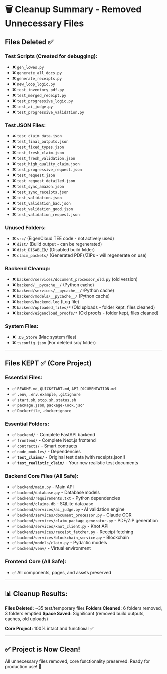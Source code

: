 # 🗑️ Cleanup Summary - Removed Unnecessary Files

## Files Deleted ✅

### Test Scripts (Created for debugging):
- ❌ `gen_lowes.py`
- ❌ `generate_all_docs.py`
- ❌ `generate_receipts.py`
- ❌ `new_loop_logic.py`
- ❌ `test_inventory_pdf.py`
- ❌ `test_merged_receipt.py`
- ❌ `test_progressive_logic.py`
- ❌ `test_ai_judge.py`
- ❌ `test_progressive_validation.py`

### Test JSON Files:
- ❌ `test_claim_data.json`
- ❌ `test_final_outputs.json`
- ❌ `test_fixed_types.json`
- ❌ `test_fresh_claim.json`
- ❌ `test_fresh_validation.json`
- ❌ `test_high_quality_claim.json`
- ❌ `test_progressive_request.json`
- ❌ `test_request.json`
- ❌ `test_request_detailed.json`
- ❌ `test_sync_amazon.json`
- ❌ `test_sync_receipts.json`
- ❌ `test_validation.json`
- ❌ `test_validation_bad.json`
- ❌ `test_validation_good.json`
- ❌ `test_validation_request.json`

### Unused Folders:
- ❌ `src/` (EigenCloud TEE code - not actively used)
- ❌ `dist/` (Build output - can be regenerated)
- ❌ `dist_DISABLED/` (Disabled build folder)
- ❌ `claim_packets/` (Generated PDFs/ZIPs - will regenerate on use)

### Backend Cleanup:
- ❌ `backend/services/document_processor_old.py` (old version)
- ❌ `backend/__pycache__/` (Python cache)
- ❌ `backend/services/__pycache__/` (Python cache)
- ❌ `backend/models/__pycache__/` (Python cache)
- ❌ `backend/backend.log` (Log file)
- ❌ `backend/uploaded_files/*` (Old uploads - folder kept, files cleaned)
- ❌ `backend/eigencloud_proofs/*` (Old proofs - folder kept, files cleaned)

### System Files:
- ❌ `.DS_Store` (Mac system files)
- ❌ `tsconfig.json` (For deleted src/ folder)

---

## Files KEPT ✅ (Core Project)

### Essential Files:
- ✅ `README.md`, `QUICKSTART.md`, `API_DOCUMENTATION.md`
- ✅ `.env`, `.env.example`, `.gitignore`
- ✅ `start.sh`, `stop.sh`, `status.sh`
- ✅ `package.json`, `package-lock.json`
- ✅ `Dockerfile`, `.dockerignore`

### Essential Folders:
- ✅ `backend/` - Complete FastAPI backend
- ✅ `frontend/` - Complete Next.js frontend
- ✅ `contracts/` - Smart contracts
- ✅ `node_modules/` - Dependencies
- ✅ **`test_claims/`** - Original test data (with receipts.json!)
- ✅ **`test_realistic_claim/`** - Your new realistic test documents

### Backend Core Files (All Safe):
- ✅ `backend/main.py` - Main API
- ✅ `backend/database.py` - Database models
- ✅ `backend/requirements.txt` - Python dependencies
- ✅ `backend/claims.db` - SQLite database
- ✅ `backend/services/ai_judge.py` - AI validation engine
- ✅ `backend/services/document_processor.py` - Claude OCR
- ✅ `backend/services/claim_package_generator.py` - PDF/ZIP generation
- ✅ `backend/services/knot_client.py` - Knot API
- ✅ `backend/services/receipt_fetcher.py` - Receipt fetching
- ✅ `backend/services/blockchain_service.py` - Blockchain
- ✅ `backend/models/claim.py` - Pydantic models
- ✅ `backend/venv/` - Virtual environment

### Frontend Core (All Safe):
- ✅ All components, pages, and assets preserved

---

## 📊 Cleanup Results:

**Files Deleted:** ~35 test/temporary files
**Folders Cleaned:** 6 folders removed, 3 folders emptied
**Space Saved:** Significant (removed build outputs, caches, old uploads)

**Core Project:** 100% intact and functional ✅

---

## ✅ **Project is Now Clean!**

All unnecessary files removed, core functionality preserved.
Ready for production use! 🚀
